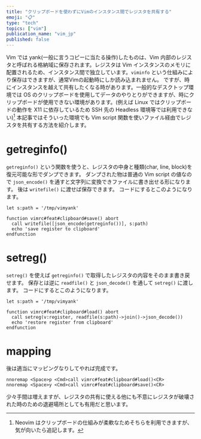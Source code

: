 ```yaml
---
title: "クリップボードを使わずにVimのインスタンス間でレジスタを共有する"
emoji: "📋"
type: "tech"
topics: ["vim"]
publication_name: "vim_jp"
published: false
---
```


Vim では yank(一般に言うコピーに当たる操作)したものは、Vim 内部のレジスタと呼ばれる格納域に保存されます。レジスタは Vim インスタンスのメモリに配置されるため、インスタンス間で独立しています。`viminfo` という仕組みにより保存はできますが、通常Vimの起動時にしか読み込まれません。
ですが、時にインスタンスを越えて共有したくなる時があります。一般的なデスクトップ環境では OS のクリップボードを使用してデータのやりとりができますが、時にクリップボードが使用できない環境があります。(例えば Linux ではクリップボードの動作を X11 に依存しているため SSH 先の Headless 環境等では利用できない)[^neovim]
本記事ではそういった環境でも Vim script 関数を使いファイル経由でレジスタを共有する方法を紹介します。

# getreginfo()
`getreginfo()` という関数を使うと、レジスタの中身と種類(char, line, block)を復元可能な形でダンプできます。
ダンプされた物は普通の Vim script の値なので `json_encode()` を通すと文字列に変換できファイルに書き出せる形になります。
後は `writefile()` に渡せば保存できます。
コードにするとこのようになります。

```vim
let s:path = '/tmp/vimyank'

function vimrc#feat#clipboard#save() abort
  call writefile([json_encode(getreginfo())], s:path)
  echo 'save register to clipboard'
endfunction
```

# setreg()
`setreg()` を使えば `getreginfo()` で取得したレジスタの内容をそのまま書き戻せます。
保存とは逆に `readfile()` と `json_decode()` を通して `setreg()` に渡します。
コードにするとこのようになります。

```vim
let s:path = '/tmp/vimyank'

function vimrc#feat#clipboard#load() abort
  call setreg(v:register, readfile(s:path)->join()->json_decode())
  echo 'restore register from clipboard'
endfunction
```

# mapping
後は適当にマッピングなりしてやれば完成です。

```vim
nnoremap <Space>p <Cmd>call vimrc#feat#clipboard#load()<CR>
nnoremap <Space>y <Cmd>call vimrc#feat#clipboard#save()<CR>
```

少々手間は増えますが、レジスタの共有に使える他にも不意にレジスタが破壊された時のための退避場所としても有用だと思います。

[^neovim]: Neovim はクリップボードの仕組みが柔軟なためそちらを利用できますが、気が向いたら追記します。
